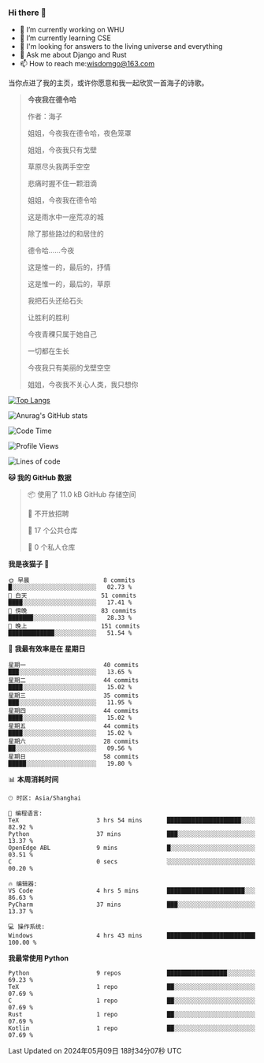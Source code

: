 ### Hi there 👋



- 🔭 I’m currently working on WHU
- 🌱 I’m currently learning CSE
- 🤔 I'm looking for answers to the living universe and everything
- 💬 Ask me about Django and Rust
- 📫 How to reach me:wisdomgo@163.com

当你点进了我的主页，或许你愿意和我一起欣赏一首海子的诗歌。

>**今夜我在德令哈**
>
>作者：海子
>
>姐姐，今夜我在德令哈，夜色笼罩
>
>姐姐，今夜我只有戈壁
>
>草原尽头我两手空空
>
>悲痛时握不住一颗泪滴
>
>姐姐，今夜我在德令哈
>
>这是雨水中一座荒凉的城
>
>除了那些路过的和居住的
>
>德令哈......今夜
>
>这是惟一的，最后的，抒情
>
>这是惟一的，最后的，草原
>
>我把石头还给石头
>
>让胜利的胜利
>
>今夜青稞只属于她自己
>
>一切都在生长
>
>今夜我只有美丽的戈壁空空
>
>姐姐，今夜我不关心人类，我只想你



[![Top Langs](https://github-readme-stats.vercel.app/api/top-langs/?username=wisdomgo&theme=onedark)](https://github.com/anuraghazra/github-readme-stats)

![Anurag's GitHub stats](https://github-readme-stats.vercel.app/api?username=wisdomgo&hide=contribs,stars&theme=synthwave)

<!--START_SECTION:waka-->
![Code Time](http://img.shields.io/badge/Code%20Time-158%20hrs%2035%20mins-blue)

![Profile Views](http://img.shields.io/badge/%E4%B8%AA%E4%BA%BA%E8%B5%84%E6%96%99%E8%A7%82%E7%9C%8B%E6%AC%A1%E6%95%B0-5-blue)

![Lines of code](https://img.shields.io/badge/%E4%BB%8E%E3%80%8CHello%20World%E3%80%8D%E8%B5%B7%E6%88%91%E5%B7%B2%E7%BB%8F%E5%86%99%E4%BA%86-46.7%20thousand%20%E8%A1%8C%E4%BB%A3%E7%A0%81-blue)

**🐱 我的 GitHub 数据** 

> 📦  使用了 11.0 kB GitHub 存储空间 
 > 
> 🚫 不开放招聘
 > 
> 📜 17 个公共仓库 
 > 
> 🔑 0 个私人仓库 
 > 
**我是夜猫子 🦉** 

```text
🌞 早晨                     8 commits           █░░░░░░░░░░░░░░░░░░░░░░░░   02.73 % 
🌆 白天                     51 commits          ████░░░░░░░░░░░░░░░░░░░░░   17.41 % 
🌃 傍晚                     83 commits          ███████░░░░░░░░░░░░░░░░░░   28.33 % 
🌙 晚上                     151 commits         █████████████░░░░░░░░░░░░   51.54 % 
```
📅 **我最有效率是在 星期日** 

```text
星期一                      40 commits          ███░░░░░░░░░░░░░░░░░░░░░░   13.65 % 
星期二                      44 commits          ████░░░░░░░░░░░░░░░░░░░░░   15.02 % 
星期三                      35 commits          ███░░░░░░░░░░░░░░░░░░░░░░   11.95 % 
星期四                      44 commits          ████░░░░░░░░░░░░░░░░░░░░░   15.02 % 
星期五                      44 commits          ████░░░░░░░░░░░░░░░░░░░░░   15.02 % 
星期六                      28 commits          ██░░░░░░░░░░░░░░░░░░░░░░░   09.56 % 
星期日                      58 commits          █████░░░░░░░░░░░░░░░░░░░░   19.80 % 
```


📊 **本周消耗时间** 

```text
🕑︎ 时区: Asia/Shanghai

💬 编程语言: 
TeX                      3 hrs 54 mins       █████████████████████░░░░   82.92 % 
Python                   37 mins             ███░░░░░░░░░░░░░░░░░░░░░░   13.37 % 
OpenEdge ABL             9 mins              █░░░░░░░░░░░░░░░░░░░░░░░░   03.51 % 
C                        0 secs              ░░░░░░░░░░░░░░░░░░░░░░░░░   00.20 % 

🔥 编辑器: 
VS Code                  4 hrs 5 mins        ██████████████████████░░░   86.63 % 
PyCharm                  37 mins             ███░░░░░░░░░░░░░░░░░░░░░░   13.37 % 

💻 操作系统: 
Windows                  4 hrs 43 mins       █████████████████████████   100.00 % 
```

**我最常使用 Python** 

```text
Python                   9 repos             █████████████████░░░░░░░░   69.23 % 
TeX                      1 repo              ██░░░░░░░░░░░░░░░░░░░░░░░   07.69 % 
C                        1 repo              ██░░░░░░░░░░░░░░░░░░░░░░░   07.69 % 
Rust                     1 repo              ██░░░░░░░░░░░░░░░░░░░░░░░   07.69 % 
Kotlin                   1 repo              ██░░░░░░░░░░░░░░░░░░░░░░░   07.69 % 
```




 Last Updated on 2024年05月09日 18时34分07秒 UTC
<!--END_SECTION:waka-->
